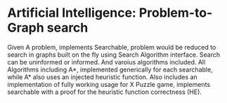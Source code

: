 # Artificial Intelligence: Problem-to-Graph search
Given A problem, implements Searchable, problem would be reduced to search in graphs built on the fly using Search Algorithm interface. Search can be uninformed or informed. And varoius algorithms included.
All Algorithms including A*, implemented generically for each searchable, while A* also uses an injected heuristic function.
Also includes an implementation of fully working usage for X Puzzle game, implements searchable with a proof for the heuristic function correctness (HE).
